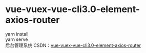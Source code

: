 # vue-vuex-vue-cli3.0-element-axios-router
<div>yarn install</div>
<div>yarn serve</div>
后台管理系统
CSDN：<a href='https://blog.csdn.net/qq_25252769/article/details/96476738'>vue-vuex-vue-cli3.0-element-axios-router</a>
